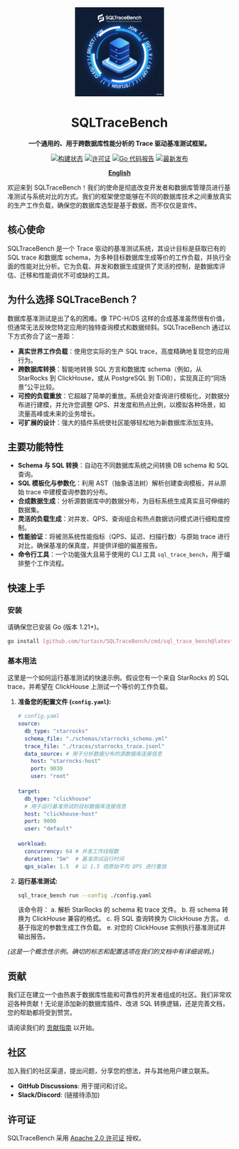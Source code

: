 <div align="center">
  <img src="logo.png" alt="SQLTraceBench Logo" width="200" height="200">
  <h1>SQLTraceBench</h1>
  <p>
    <strong>一个通用的、用于跨数据库性能分析的 Trace 驱动基准测试框架。</strong>
  </p>
  <p>
    <a href="https://github.com/turtacn/SQLTraceBench/actions/workflows/go.yml"><img src="https://github.com/turtacn/SQLTraceBench/actions/workflows/go.yml/badge.svg" alt="构建状态"></a>
    <a href="https://github.com/turtacn/SQLTraceBench/blob/main/LICENSE"><img src="https://img.shields.io/badge/License-Apache_2.0-blue.svg" alt="许可证"></a>
    <a href="https://goreportcard.com/report/github.com/turtacn/SQLTraceBench"><img src="https://goreportcard.com/badge/github.com/turtacn/SQLTraceBench" alt="Go 代码报告"></a>
    <a href="https://github.com/turtacn/SQLTraceBench/releases"><img src="https://img.shields.io/github/v/release/turtacn/SQLTraceBench" alt="最新发布"></a>
  </p>
  <p>
    <a href="README.md"><strong>English</strong></a>
  </p>
</div>

欢迎来到 SQLTraceBench！我们的使命是彻底改变开发者和数据库管理员进行基准测试与系统对比的方式。我们的框架使您能够在不同的数据库技术之间重放真实的生产工作负载，确保您的数据库选型是基于数据，而不仅仅是宣传。

## 核心使命

SQLTraceBench 是一个 Trace 驱动的基准测试系统，其设计目标是获取已有的 SQL trace 和数据库 schema，为多种目标数据库生成等价的工作负载，并执行全面的性能对比分析。它为负载、并发和数据生成提供了灵活的控制，是数据库评估、迁移和性能调优不可或缺的工具。

## 为什么选择 SQLTraceBench？

数据库基准测试是出了名的困难。像 TPC-H/DS 这样的合成基准虽然很有价值，但通常无法反映您特定应用的独特查询模式和数据倾斜。SQLTraceBench 通过以下方式弥合了这一差距：

* **真实世界工作负载**：使用您实际的生产 SQL trace，高度精确地复现您的应用行为。
* **跨数据库转换**：智能地转换 SQL 方言和数据库 schema（例如，从 StarRocks 到 ClickHouse，或从 PostgreSQL 到 TiDB），实现真正的“同场景”公平比较。
* **可控的负载重放**：它超越了简单的重放。系统会对查询进行模板化，对数据分布进行建模，并允许您调整 QPS、并发度和热点比例，以模拟各种场景，如流量高峰或未来的业务增长。
* **可扩展的设计**：强大的插件系统使社区能够轻松地为新数据库添加支持。

## 主要功能特性

* **Schema 与 SQL 转换**：自动在不同数据库系统之间转换 DB schema 和 SQL 查询。
* **SQL 模板化与参数化**：利用 AST（抽象语法树）解析创建查询模板，并从原始 trace 中建模查询参数的分布。
* **合成数据生成**：分析源数据库中的数据分布，为目标系统生成真实且可伸缩的数据集。
* **灵活的负载生成**：对并发、QPS、查询组合和热点数据访问模式进行细粒度控制。
* **性能验证**：将被测系统性能指标（QPS、延迟、扫描行数）与原始 trace 进行对比，确保基准的保真度，并提供详细的偏差报告。
* **命令行工具**：一个功能强大且易于使用的 CLI 工具 `sql_trace_bench`，用于编排整个工作流程。

## 快速上手

### 安装

请确保您已安装 Go (版本 1.21+)。

```bash
go install [github.com/turtacn/SQLTraceBench/cmd/sql_trace_bench@latest](https://github.com/turtacn/SQLTraceBench/cmd/sql_trace_bench@latest)
````

### 基本用法

这里是一个如何运行基准测试的快速示例。假设您有一个来自 StarRocks 的 SQL trace，并希望在 ClickHouse 上测试一个等价的工作负载。

1.  **准备您的配置文件 (`config.yaml`):**

    ```yaml
    # config.yaml
    source:
      db_type: "starrocks"
      schema_file: "./schemas/starrocks_schema.yml"
      trace_file: "./traces/starrocks_trace.jsonl"
      data_source: # 用于分析数据分布的源数据库连接信息
        host: "starrocks-host"
        port: 9030
        user: "root"

    target:
      db_type: "clickhouse"
      # 用于运行基准测试的目标数据库连接信息
      host: "clickhouse-host"
      port: 9000
      user: "default"

    workload:
      concurrency: 64 # 并发工作线程数
      duration: "5m"  # 基准测试运行时间
      qps_scale: 1.5  # 以 1.5 倍原始平均 QPS 进行重放
    ```

2.  **运行基准测试:**

    ```bash
    sql_trace_bench run --config ./config.yaml
    ```

    该命令将：
    a. 解析 StarRocks 的 schema 和 trace 文件。
    b. 将 schema 转换为 ClickHouse 兼容的格式。
    c. 将 SQL 查询转换为 ClickHouse 方言。
    d. 基于指定的参数生成工作负载。
    e. 对您的 ClickHouse 实例执行基准测试并输出报告。

*(这是一个概念性示例。确切的标志和配置选项在我们的文档中有详细说明。)*

## 贡献

我们正在建立一个由热衷于数据库性能和可靠性的开发者组成的社区。我们非常欢迎各种贡献！无论是添加新的数据库插件、改进 SQL 转换逻辑，还是完善文档，您的帮助都将受到赞赏。

请阅读我们的 [贡献指南](https://www.google.com/search?q=./CONTRIBUTING.md) 以开始。

## 社区

加入我们的社区渠道，提出问题，分享您的想法，并与其他用户建立联系。

  * **GitHub Discussions**: 用于提问和讨论。
  * **Slack/Discord**: (链接待添加)

## 许可证

SQLTraceBench 采用 [Apache 2.0 许可证](https://www.google.com/search?q=./LICENSE) 授权。